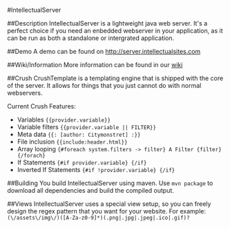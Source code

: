 #IntellectualServer

##Description
IntellectualServer  is a lightweight java web server. It's a perfect choice if you need an enbedded webserver in your application, as it can be run as both a standalone or intergrated application. 

##Demo
A demo can be found on http://server.intellectualsites.com

##Wiki/Information
More information can be found in our [wiki](https://github.com/IntellectualSites/IntellectualServer/wiki)

##Crush
CrushTemplate is a templating engine that is shipped with the core of the server. It allows for things that you just cannot do with normal webservers.

Current Crush Features:

 - Variables `{{provider.variable}}`
 - Variable filters `{{provider.variable || FILTER}}`
 - Meta data `{{: [author: Citymonstret] :}}`
 - File inclusion `{{include:header.html}}`
 - Array looping `{#foreach system.filters -> filter} A Filter {filter} {/forach}`
 - If Statements `{#if provider.variable} {/if}`
 - Inverted If Statements `{#if !provider.variable} {/if}`

##Building
You build IntellectualServer using maven. Use `mvn package` to download all dependencies and build the compiled output.

##Views
IntellectualServer uses a special view setup, so you can freely design the regex pattern that you want for your website. For example: `(\/assets\/img\/)([A-Za-z0-9]*)(.png|.jpg|.jpeg|.ico|.gif)?`
